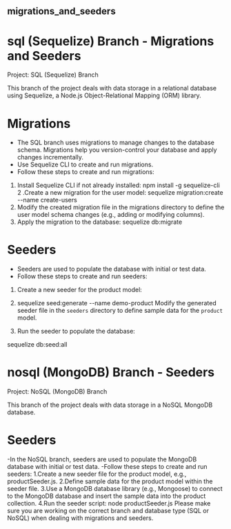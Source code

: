 ## migrations_and_seeders
# sql (Sequelize) Branch - Migrations and Seeders
Project: SQL (Sequelize) Branch

This branch of the project deals with data storage in a relational database using Sequelize, a Node.js Object-Relational Mapping (ORM) library.

# Migrations
- The SQL branch uses migrations to manage changes to the database schema. Migrations help you version-control your database and apply changes incrementally.
- Use Sequelize CLI to create and run migrations.
- Follow these steps to create and run migrations:

1. Install Sequelize CLI if not already installed:
npm install -g sequelize-cli
2 .Create a new migration for the user model:
sequelize migration:create --name create-users
3. Modify the created migration file in the migrations directory to define the user model schema changes (e.g., adding or modifying columns).
4. Apply the migration to the database:
sequelize db:migrate
# Seeders
- Seeders are used to populate the database with initial or test data.
- Follow these steps to create and run seeders:
1. Create a new seeder for the product model:


2. sequelize seed:generate --name demo-product
Modify the generated seeder file in the `seeders` directory to define sample data for the `product` model.
3. Run the seeder to populate the database:

sequelize db:seed:all

# nosql (MongoDB) Branch - Seeders
Project: NoSQL (MongoDB) Branch

This branch of the project deals with data storage in a NoSQL MongoDB database.

# Seeders
-In the NoSQL branch, seeders are used to populate the MongoDB database with initial or test data.
-Follow these steps to create and run seeders:
1.Create a new seeder file for the product model, e.g., productSeeder.js.
2.Define sample data for the product model within the seeder file.
3.Use a MongoDB database library (e.g., Mongoose) to connect to the MongoDB database and insert the sample data into the product collection.
4.Run the seeder script:
node productSeeder.js
Please make sure you are working on the correct branch and database type (SQL or NoSQL) when dealing with migrations and seeders.
